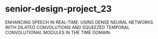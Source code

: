 # senior-design-project_23
ENHANCING SPEECH IN REAL-TIME: USING DENSE NEURAL NETWORKS WITH DILATED CONVOLUTIONS AND SQUEEZED TEMPORAL CONVOLUTIONAL MODULES IN THE TIME DOMAIN
